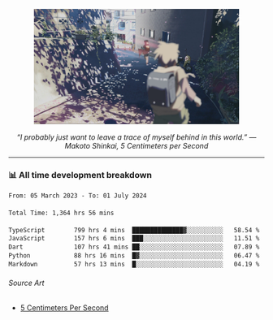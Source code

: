 <p align="center"><img src="asset/header.jpg" width="80%"/></p>
<p align="center"><i>“I probably just want to leave a trace of myself behind in this world.” ― Makoto Shinkai, 5 Centimeters per Second</i></p>

---
<!--
<details>
  <summary>📃 My Resume</summary>

### Education

- 📖 **Computer Science**\
📆 10/2021 - present\
📍 **Thang Long University** - Hoang Mai, Hanoi, Vietnam

### Experience

<img align="right" src="https://img.shields.io/badge/Figma-F24E1E?style=flat&logo=figma&logoColor=white"/>
<img align="right" src="https://img.shields.io/badge/node.js-6DA55F?style=flat&logo=node.js&logoColor=white"/>
<img align="right" src="https://img.shields.io/badge/Next.js-black?style=flat&logo=next.js&logoColor=white"/>
<img align="right" src="https://img.shields.io/badge/TypeScript-007ACC?style=flat&logo=typescript&logoColor=white"/>


- 👨‍💻 **Frontend Web Intern**\
📆 07/2023 - present\
📍 **MQ ICT Solutions** - Hoang Mai, Hanoi, Vietnam
</details> 
-->

### 📊 All time development breakdown

<!--START_SECTION:waka-->

```txt
From: 05 March 2023 - To: 01 July 2024

Total Time: 1,364 hrs 56 mins

TypeScript        799 hrs 4 mins  ██████████████▓░░░░░░░░░░   58.54 %
JavaScript        157 hrs 6 mins  ███░░░░░░░░░░░░░░░░░░░░░░   11.51 %
Dart              107 hrs 41 mins ██░░░░░░░░░░░░░░░░░░░░░░░   07.89 %
Python            88 hrs 16 mins  █▓░░░░░░░░░░░░░░░░░░░░░░░   06.47 %
Markdown          57 hrs 13 mins  █░░░░░░░░░░░░░░░░░░░░░░░░   04.19 %
```

<!--END_SECTION:waka-->

###### Source Art

-  [5 Centimeters Per Second](https://wallhaven.cc/w/nrowq1)


